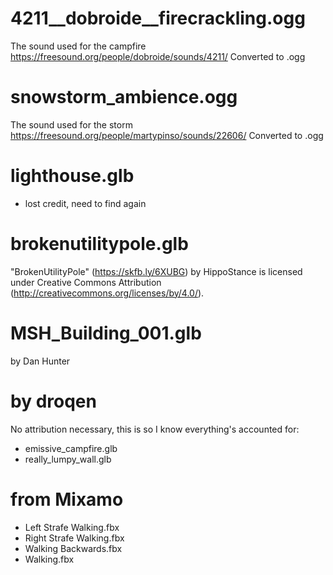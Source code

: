 # 4211__dobroide__firecrackling.ogg
The sound used for the campfire
https://freesound.org/people/dobroide/sounds/4211/
Converted to .ogg

# snowstorm_ambience.ogg
The sound used for the storm
https://freesound.org/people/martypinso/sounds/22606/
Converted to .ogg

# lighthouse.glb
- lost credit, need to find again

# brokenutilitypole.glb
"BrokenUtilityPole" (https://skfb.ly/6XUBG) by HippoStance is licensed under Creative Commons Attribution (http://creativecommons.org/licenses/by/4.0/).

# MSH_Building_001.glb
by Dan Hunter

# by droqen
No attribution necessary, this is so I know everything's accounted for:
- emissive_campfire.glb
- really_lumpy_wall.glb

# from Mixamo
- Left Strafe Walking.fbx
- Right Strafe Walking.fbx
- Walking Backwards.fbx
- Walking.fbx